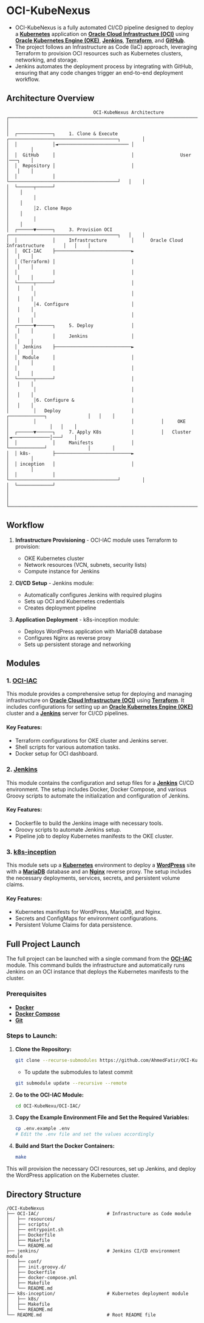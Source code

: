 # OCI-KubeNexus
<!-- git submodule update --recursive --remote -->
- OCI-KubeNexus is a fully automated CI/CD pipeline designed to deploy a [**Kubernetes**](https://kubernetes.io/) application on [**Oracle Cloud Infrastructure (OCI)**](https://www.oracle.com/cloud/) using [**Oracle Kubernetes Engine (OKE)**](https://www.oracle.com/cloud/cloud-native/kubernetes-engine/), [**Jenkins**](https://www.jenkins.io/), [**Terraform**](https://www.terraform.io/), and [**GitHub**]().
- The project follows an Infrastructure as Code (IaC) approach, leveraging Terraform to provision OCI resources such as Kubernetes clusters, networking, and storage.
- Jenkins automates the deployment process by integrating with GitHub, ensuring that any code changes trigger an end-to-end deployment workflow.

## Architecture Overview

```
                                OCI-KubeNexus Architecture
┌───────────────────────────────────────────────────────────────────────────────────────────────┐
│                                                                                               │
│  ┌─────────────┐     1. Clone & Execute     ┌────────────────────────────────────────┐        │
│  │             │◄────────────────────────── │                                        │        │
│  │  GitHub     │                            │                 User                   │───┐    │
│  │  Repository │                            │                                        │   │    │
│  │             │                            └────────────────────────────────────────┘   │    │
│  └──────┬──────┘                                                                         │    │
│         │                                                                                │    │
│         │2. Clone Repo                                                                   │    │
│         │                                                                                │    │
│  ┌──────▼──────┐     3. Provision OCI       ┌────────────────────────────────────────┐   │    │
│  │             │     Infrastructure         │      Oracle Cloud Infrastructure       │   │    │
│  │  OCI-IAC    ├────────────────────────────►                                        │   │    │
│  │ (Terraform) │                            │                                        │   │    │
│  │             │                            │                                        │   │    │
│  └──────┬──────┘                            │                                        │   │    │
│         │                                   │                                        │   │    │
│         │4. Configure                       │                                        │   │    │
│         │                                   │                                        │   │    │
│  ┌──────▼──────┐     5. Deploy              │                                        │   │    │
│  │             │     Jenkins                │                                        │   │    │
│  │  Jenkins    ├────────────────────────────►                                        │   │    │
│  │  Module     │                            │                                        │   │    │
│  │             │                            │                                        │   │    │
│  └──────┬──────┘                            │                                        │   │    │
│         │                                   │                                        │   │    │
│         │6. Configure &                     │                                        │   │    │
│         │   Deploy                          │          ┌─────────────┐               │   │    │
│         │                                   │          │     OKE     │               │   │    │
│  ┌──────▼──────┐     7. Apply K8s           │          │   Cluster   │◄──────────────│───┘    │
│  │             │     Manifests              │          └─────────────┘               │        │
│  │ k8s-        ├────────────────────────────►                                        │        │
│  │ inception   │                            │                                        │        │
│  │             │                            └────────────────────────────────────────┘        │
│  └─────────────┘                                                                              │
│                                                                                               │
└───────────────────────────────────────────────────────────────────────────────────────────────┘
```

## Workflow

1. **Infrastructure Provisioning** - OCI-IAC module uses Terraform to provision:
   - OKE Kubernetes cluster
   - Network resources (VCN, subnets, security lists)
   - Compute instance for Jenkins

2. **CI/CD Setup** - Jenkins module:
   - Automatically configures Jenkins with required plugins
   - Sets up OCI and Kubernetes credentials
   - Creates deployment pipeline

3. **Application Deployment** - k8s-inception module:
   - Deploys WordPress application with MariaDB database
   - Configures Nginx as reverse proxy
   - Sets up persistent storage and networking

## Modules

### 1. [OCI-IAC](OCI-IAC)

This module provides a comprehensive setup for deploying and managing infrastructure on [**Oracle Cloud Infrastructure (OCI)**](https://www.oracle.com/cloud/) using [**Terraform**](https://www.terraform.io/). It includes configurations for setting up an [**Oracle Kubernetes Engine (OKE)**](https://www.oracle.com/cloud/cloud-native/kubernetes-engine/) cluster and a [**Jenkins**](https://www.jenkins.io/) server for CI/CD pipelines.

#### Key Features:
- Terraform configurations for OKE cluster and Jenkins server.
- Shell scripts for various automation tasks.
- Docker setup for OCI dashboard.

### 2. [Jenkins](jenkins)

This module contains the configuration and setup files for a [**Jenkins**](https://www.jenkins.io/) CI/CD environment. The setup includes Docker, Docker Compose, and various Groovy scripts to automate the initialization and configuration of Jenkins.

#### Key Features:
- Dockerfile to build the Jenkins image with necessary tools.
- Groovy scripts to automate Jenkins setup.
- Pipeline job to deploy Kubernetes manifests to the OKE cluster.

### 3. [k8s-inception](k8s-inception)

This module sets up a [**Kubernetes**](https://kubernetes.io/) environment to deploy a [**WordPress**](https://wordpress.org/) site with a [**MariaDB**](https://mariadb.org/) database and an [**Nginx**](https://nginx.org/) reverse proxy. The setup includes the necessary deployments, services, secrets, and persistent volume claims.

#### Key Features:
- Kubernetes manifests for WordPress, MariaDB, and Nginx.
- Secrets and ConfigMaps for environment configurations.
- Persistent Volume Claims for data persistence.

## Full Project Launch

The full project can be launched with a single command from the [**OCI-IAC**](OCI-IAC) module. This command builds the infrastructure and automatically runs Jenkins on an OCI instance that deploys the Kubernetes manifests to the cluster.

### Prerequisites

- [**Docker**](https://www.docker.com/)
- [**Docker Compose**](https://docs.docker.com/compose/)
- [**Git**](https://git-scm.com/)

### Steps to Launch:

1. **Clone the Repository:**
   ```bash
   git clone --recurse-submodules https://github.com/AhmedFatir/OCI-KubeNexus.git
   ```
   - To update the submodules to latest commit
   ```bash
   git submodule update --recursive --remote
   ```

2. **Go to the OCI-IAC Module:**
   ```bash
   cd OCI-KubeNexu/OCI-IAC/
   ```
3. **Copy the Example Environment File and Set the Required Variables:**
   ```bash
   cp .env.example .env
   # Edit the .env file and set the values accordingly
   ```

4. **Build and Start the Docker Containers:**
   ```bash
   make
   ```

This will provision the necessary OCI resources, set up Jenkins, and deploy the WordPress application on the Kubernetes cluster.

## Directory Structure

```
/OCI-KubeNexus
├── OCI-IAC/                         # Infrastructure as Code module
│   ├── resources/
│   ├── scripts/
│   ├── entrypoint.sh
│   ├── Dockerfile
│   ├── Makefile
│   └── README.md
├── jenkins/                         # Jenkins CI/CD environment module
│   ├── conf/
│   ├── init.groovy.d/
│   ├── Dockerfile
│   ├── docker-compose.yml
│   ├── Makefile
│   └── README.md
├── k8s-inception/                   # Kubernetes deployment module
│   ├── k8s/
│   ├── Makefile
│   └── README.md
└── README.md                        # Root README file
```